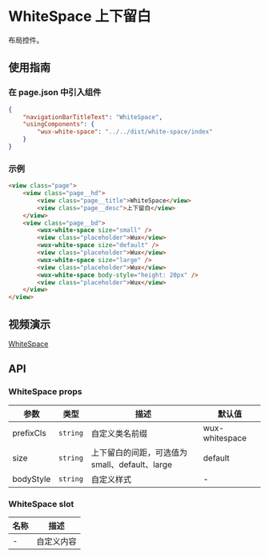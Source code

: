 # WhiteSpace 上下留白

布局控件。

## 使用指南

### 在 page.json 中引入组件

```json
{
    "navigationBarTitleText": "WhiteSpace",
    "usingComponents": {
        "wux-white-space": "../../dist/white-space/index"
    }
}
```

### 示例

```html
<view class="page">
    <view class="page__hd">
        <view class="page__title">WhiteSpace</view>
        <view class="page__desc">上下留白</view>
    </view>
    <view class="page__bd">
        <wux-white-space size="small" />
        <view class="placeholder">Wux</view>
        <wux-white-space size="default" />
        <view class="placeholder">Wux</view>
        <wux-white-space size="large" />
        <view class="placeholder">Wux</view>
        <wux-white-space body-style="height: 20px" />
        <view class="placeholder">Wux</view>
    </view>
</view>
```

## 视频演示

[WhiteSpace](./_media/white-space.mp4 ':include :type=iframe width=375px height=667px')

## API

### WhiteSpace props

| 参数 | 类型 | 描述 | 默认值 |
| --- | --- | --- | --- |
| prefixCls | <code>string</code> | 自定义类名前缀 | wux-whitespace |
| size | <code>string</code> | 上下留白的间距，可选值为 small、default、large | default |
| bodyStyle | <code>string</code> | 自定义样式 | - |

### WhiteSpace slot

| 名称 | 描述 |
| --- | --- |
| - | 自定义内容 |